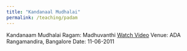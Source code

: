 ```yaml
---
title: "Kandanaal Mudhalai"
permalink: /teaching/padam
---
```

Kandanaam Mudhalai
Ragam: Madhuvanthi
[Watch Video]("https://www.youtube.com/watch?v=jR_tkN-fUIY")
Venue: ADA Rangamandira, Bangalore
Date: 11-06-2011
